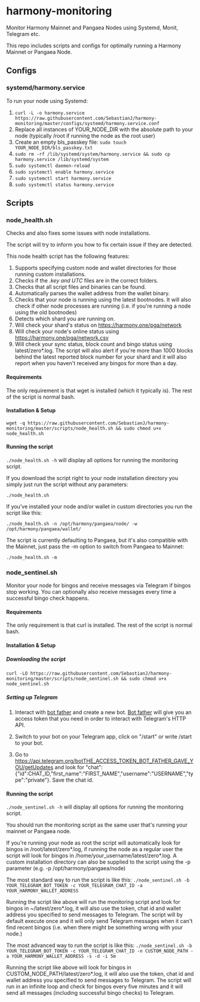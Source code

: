# harmony-monitoring
Monitor Harmony Mainnet and Pangaea Nodes using Systemd, Monit, Telegram etc.

This repo includes scripts and configs for optimally running a Harmony Mainnet or Pangaea Node.

## Configs

### systemd/harmony.service

To run your node using Systemd:

1. `curl -L -o harmony.service https://raw.githubusercontent.com/SebastianJ/harmony-monitoring/master/configs/systemd/harmony.service.conf`
2. Replace all instances of YOUR_NODE_DIR with the absolute path to your node (typically /root if running the node as the root user)
3. Create an empty bls_passkey file: `sudo touch YOUR_NODE_DIR/bls_passkey.txt`
3. `sudo rm -rf /lib/systemd/system/harmony.service && sudo cp harmony.service /lib/systemd/system`
4. `sudo systemctl daemon-reload`
5. `sudo systemctl enable harmony.service`
6. `sudo systemctl start harmony.service`
7. `sudo systemctl status harmony.service`

## Scripts

### node_health.sh

Checks and also fixes some issues with node installations.

The script will try to inform you how to fix certain issue if they are detected.

This node health script has the following features:

1. Supports specifying custom node and wallet directories for those running custom installations.
2. Checks if the *.key and UTC* files are in the correct folders.
3. Checks that all script files and binaries can be found.
4. Automatically parses the wallet address from the wallet binary.
5. Checks that your node is running using the latest bootnodes. It will also check if other node processes are running (i.e. if you're running a node using the old bootnodes)
6. Detects which shard you are running on.
7. Will check your shard's status on https://harmony.one/pga/network
8. Will check your node's online status using https://harmony.one/pga/network.csv
9. Will check your sync status, block count and bingo status using latest/zero*.log. The script will also alert if you're more than 1000 blocks behind the latest reported block number for your shard and it will also report when you haven't received any bingos for more than a day.

#### Requirements
The only requirement is that wget is installed (which it typically is). The rest of the script is normal bash.

#### Installation & Setup

`wget -q https://raw.githubusercontent.com/SebastianJ/harmony-monitoring/master/scripts/node_health.sh && sudo chmod u+x node_health.sh`

#### Running the script

`./node_health.sh -h` will display all options for running the monitoring script.

If you download the script right to your node installation directory you simply just run the script without any parameters:

`./node_health.sh`

If you've installed your node and/or wallet in custom directories you run the script like this:

`./node_health.sh -n /opt/harmony/pangaea/node/ -w /opt/harmony/pangaea/wallet/`

The script is currently defaulting to Pangaea, but it's also compatible with the Mainnet, just pass the -m option to switch from Pangaea to Mainnet:

`./node_health.sh -m`


### node_sentinel.sh

Monitor your node for bingos and receive messages via Telegram if bingos stop working. You can optionally also receive messages every time a successful bingo check happens.

#### Requirements
The only requirement is that curl is installed. The rest of the script is normal bash.

#### Installation & Setup

##### Downloading the script

`curl -LO https://raw.githubusercontent.com/SebastianJ/harmony-monitoring/master/scripts/node_sentinel.sh && sudo chmod u+x node_sentinel.sh`

##### Setting up Telegram

1. Interact with [bot father](https://telegram.me/botfather) and create a new bot. [Bot father](https://telegram.me/botfather) will give you an access token that you need in order to interact with Telegram's HTTP API.

2. Switch to your bot on your Telegram app, click on "/start" or write /start to your bot.

3. Go to https://api.telegram.org/botTHE_ACCESS_TOKEN_BOT_FATHER_GAVE_YOU/getUpdates and look for "chat":{"id":CHAT_ID,"first_name":"FIRST_NAME","username":"USERNAME","type":"private"}. Save the chat id.

#### Running the script

`./node_sentinel.sh -h` will display all options for running the monitoring script.

You should run the monitoring script as the same user that's running your mainnet or Pangaea node.

If you're running your node as root the script will automatically look for bingos in /root/latest/zero*.log, if running the node as a regular user the script will look for bingos in /home/your_username/latest/zero*.log. A custom installation directory can also be supplied to the script using the -p parameter (e.g. -p /opt/harmony/pangaea/node)

The most standard way to run the script is like this:
`./node_sentinel.sh -b YOUR_TELEGRAM_BOT_TOKEN -c YOUR_TELEGRAM_CHAT_ID -a YOUR_HARMONY_WALLET_ADDRESS`

Running the script like above will run the monitoring script and look for bingos in ~/latest/zero*.log, it will also use the token, chat id and wallet address you specified to send messages to Telegram. The script will by default execute once and it will only send Telegram messages when it can't find recent bingos (i.e. when there might be something wrong with your node.)

The most advanced way to run the script is like this:
`./node_sentinel.sh -b YOUR_TELEGRAM_BOT_TOKEN -c YOUR_TELEGRAM_CHAT_ID -n CUSTOM_NODE_PATH -a YOUR_HARMONY_WALLET_ADDRESS -s -d -i 5m`

Running the script like above will look for bingos in CUSTOM_NODE_PATH/latest/zero*.log, it will also use the token, chat id and wallet address you specified to send messages to Telegram. The script will run in an infinite loop and check for bingos every five minutes and it will send all messages (including successful bingo checks) to Telegram.
